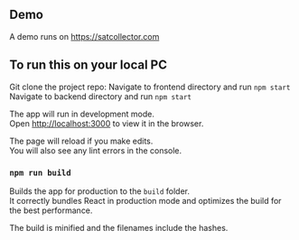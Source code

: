 
## Demo

A demo runs on https://satcollector.com


## To run this on your local PC

Git clone the project repo:
Navigate to frontend directory and run `npm start`
Navigate to backend directory and run `npm start`

The app will run in development mode.<br />
Open [http://localhost:3000](http://localhost:3000) to view it in the browser.

The page will reload if you make edits.<br />
You will also see any lint errors in the console.


### `npm run build`

Builds the app for production to the `build` folder.<br />
It correctly bundles React in production mode and optimizes the build for the best performance.

The build is minified and the filenames include the hashes.<br />

